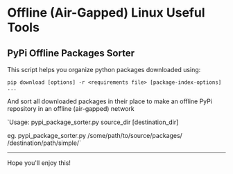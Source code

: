 # Offline (Air-Gapped) Linux Useful Tools

## PyPi Offline Packages Sorter
This script helps you organize python packages downloaded using:

`pip download [options] -r <requirements file> [package-index-options] ...`

And sort all downloaded packages in their place to make an offline PyPi repository in an offline (air-gapped) network

`Usage:  pypi_package_sorter.py source_dir  [destination_dir]

eg. pypi_package_sorter.py /some/path/to/source/packages/ /destination/path/simple/`

---

Hope you'll enjoy this!
